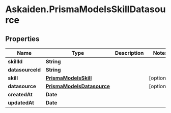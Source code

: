 # Askaiden.PrismaModelsSkillDatasource

## Properties
Name | Type | Description | Notes
------------ | ------------- | ------------- | -------------
**skillId** | **String** |  | 
**datasourceId** | **String** |  | 
**skill** | [**PrismaModelsSkill**](PrismaModelsSkill.md) |  | [optional] 
**datasource** | [**PrismaModelsDatasource**](PrismaModelsDatasource.md) |  | [optional] 
**createdAt** | **Date** |  | 
**updatedAt** | **Date** |  | 
